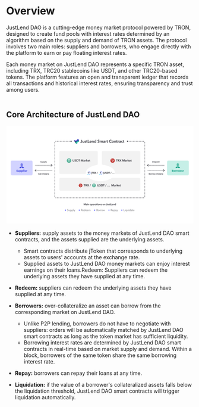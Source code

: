 # Overview

JustLend DAO is a cutting-edge money market protocol powered by TRON, designed to create fund pools with interest rates determined by an algorithm based on the supply and demand of TRON assets. The protocol involves two main roles: suppliers and borrowers, who engage directly with the platform to earn or pay floating interest rates.

Each money market on JustLend DAO represents a specific TRON asset, including TRX, TRC20 stablecoins like USDT, and other TRC20-based tokens. The platform features an open and transparent ledger that records all transactions and historical interest rates, ensuring transparency and trust among users.
<br><br>

## Core Architecture of JustLend DAO
![architecture](https://raw.githubusercontent.com/hyf1888/JustLend-DAO-Doc/main/images/architecture.png)
* **Suppliers:** supply assets to the money markets of JustLend DAO smart contracts, and the assets supplied are the underlying assets.
    * Smart contracts distribute jToken that corresponds to underlying assets to users' accounts at the exchange rate.
    * Supplied assets to JustLend DAO money markets can enjoy interest earnings on their loans.Redeem: Suppliers can redeem the underlying assets they have supplied at any time.

* **Redeem:** suppliers can redeem the underlying assets they have supplied at any time.

* **Borrowers:** over-collateralize an asset can borrow from the corresponding market on JustLend DAO.
    * Unlike P2P lending, borrowers do not have to negotiate with suppliers: orders will be automatically matched by JustLend DAO smart contracts as long as the token market has sufficient liquidity.
    * Borrowing interest rates are determined by JustLend DAO smart contracts in real-time based on market supply and demand. Within a block, borrowers of the same token share the same borrowing interest rate.

* **Repay:** borrowers can repay their loans at any time.
  
* **Liquidation:** if the value of a borrower's collateralized assets falls below the liquidation threshold, JustLend DAO smart contracts will trigger liquidation automatically.


